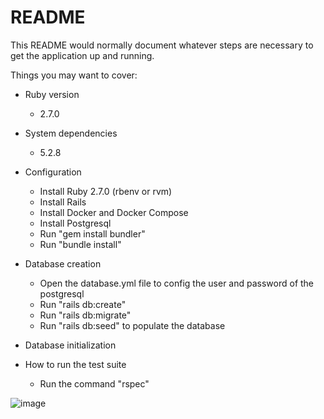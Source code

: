 # README

This README would normally document whatever steps are necessary to get the
application up and running.

Things you may want to cover:

* Ruby version
  - 2.7.0
* System dependencies
  - 5.2.8
* Configuration
  - Install Ruby 2.7.0 (rbenv or rvm)
  - Install Rails
  - Install Docker and Docker Compose
  - Install Postgresql
  - Run "gem install bundler"
  - Run "bundle install"
* Database creation
  - Open the database.yml file to config the user and password of the postgresql
  - Run "rails db:create"
  - Run "rails db:migrate"
  - Run "rails db:seed" to populate the database
* Database initialization

* How to run the test suite
  - Run the command "rspec"

![image](https://github.com/NickCamara/cities_search/assets/75806711/17760c25-5b34-4af1-acb4-784479e75a14)
